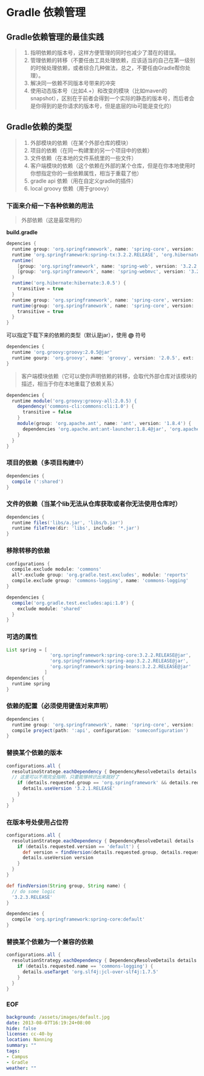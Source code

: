 Gradle 依赖管理
===============

## Gradle依赖管理的最佳实践

> 1. 指明依赖的版本号，这样方便管理的同时也减少了潜在的错误。
> 2. 管理依赖的转移（不要任由工具处理依赖，应该适当的自己在第一级别的时候处理依赖，或者综合几种做法，总之，不要任由Gradle帮你处理）。
> 3. 解决同一依赖不同版本号带来的冲突
> 4. 使用动态版本号（比如4.+）和改变的模块（比如maven的snapshot），区别在于前者会得到一个实际的静态的版本号，而后者会是你得到的是你请求的版本号，但是底层的lib可能是变化的）

## Gradle依赖的类型
> 1. 外部模块的依赖（在某个外部仓库的模块）
> 2. 项目的依赖（在同一构建里的另一个项目中的依赖）
> 3. 文件依赖（在本地的文件系统里的一些文件）
> 4. 客户端模块的依赖（这个依赖在外部的某个仓库，但是在你本地使用时你想指定你的一些依赖属性，相当于重载了他）
> 5. gradle api 依赖（用在自定义gradle的插件）
> 6. local groovy 依赖（用于groovy）

### 下面来介绍一下各种依赖的用法
> 外部依赖（这是最常用的）

**build.gradle**
```groovy
depencies {
  runtime group: 'org.springframework', name: 'spring-core', version: '3.2.2.RELEASE'
  runtime 'org.springframework:spring-tx:3.2.2.RELEASE', 'org.hibernate:hibernate-core:4.2.0.Final'
  runtime(
    [group: 'org.springframework', name: 'spring-web', version: '3.2.2.RELEASE'],
    [group: 'org.springframework', name: 'spring-webmvc', version: '3.2.2.RELEASE']
  )
  runtime('org.hibernate:hibernate:3.0.5') {
    transitive = true
  }
  runtime group: 'org.springframework', name: 'spring-core', version: '3.2.2.RELEASE', transitive: true
  runtime(group: 'org.springframework', name: 'spring-core', version: '3.2.2.RELEASE') {
    transitive = true
  }
}
```
可以指定下载下来的依赖的类型（默认是jar），使用 **@** 符号
```groovy
dependencies {
  runtime 'org.groovy:groovy:2.0.5@jar'
  runtime gourp: 'org.groovy', name: 'groovy', version: '2.0.5', ext: 'jar'
}
```

> 客户端模块依赖（它可以使你声明依赖的转移，会取代外部仓库对该模块的描述，相当于你在本地重载了依赖关系）

```groovy
dependencies {
  runtime module('org.groovy:groovy-all:2.0.5) {
    dependency('commons-cli:commons:cli:1.0') {
      transitive = false
    }
    module(group: 'org.apache.ant', name: 'ant', version: '1.8.4') {
      dependencies 'org.apache.ant:ant-launcher:1.8.4@jar', 'org.apache.ant:ant-junit:1.8.4'
    }
  }
}
```
### 项目的依赖（多项目构建中）
```groovy
dependencies {
  compile (':shared')
}
```
### 文件的依赖（当某个lib无法从仓库获取或者你无法使用仓库时）
```groovy
dependencies {
  runtime files('libs/a.jar', 'libs/b.jar')
  runtime fileTree(dir: 'libs', include: '*.jar')
}
```

### 移除转移的依赖
```groovy
configurations {
  compile.exclude module: 'commons'
  all*.exclude group: 'org.gradle.test.excludes', module: 'reports'
  compile.exclude group: 'commons-logging', name: 'commons-logging'
}

dependencies {
  compile('org.gradle.test.excludes:api:1.0') {
    exclude module: 'shared'
  }
}
```

### 可选的属性
```groovy
List spring = [
                'org.springframework:spring-core:3.2.2.RELEASE@jar',
                'org.springframework:spring-aop:3.2.2.RELEASE@jar',
                'org.springframework:spring-beans:3.2.2.RELEASE@jar'
              ]
dependencies {
  runtime spring
}
```

### 依赖的配置（必须使用键值对来声明）
```groovy
dependencies {
  runtime group: 'org.springframework', name: 'spring-core', version: '3.2.2.RELEASE', ext: 'jar', configuration: 'someconfiguration'
  compile project(path: ':api', configuration: 'someconfiguration')
}
```

### 替换某个依赖的版本
```groovy
configurations.all {
  resolutinoStratege.eachDependency { DependencyResolveDetails details ->
  // 这里可以不用完全指明，只要能够辨识出来就好了
    if (details.requested.group == 'org.springframework' && details.requested.name == 'spring-core' && details.requested.version == '3.2.2.RELEASE') {
      details.useVersion '3.2.1.RELEASE'
    }
  }
}
```

### 在版本号处使用占位符
```groovy
configurations.all {
  resolutionStratege.eachDependency { DependencyResolveDetail details ->
    if (details.requested.version == 'default') {
      def version = findVersion(details.requested.group, details.requested.name)
      details.useVersion version
    }
  }
}

def findVersion(String group, String name) {
  // do some logic
  '3.2.3.RELEASE'
}

dependencies {
  compile 'org.springframework:spring-core:default'
}
```

### 替换某个依赖为一个兼容的依赖

```groovy
configurations.all {
  resolutionStrategy.eachDependency { DependencyResolveDetails details ->
    if (details.requested.name == 'commons-logging') {
      details.useTarget 'org.slf4j:jcl-over-slf4j:1.7.5'
    }
  }
}
```

### EOF
```yaml
background: /assets/images/default.jpg
date: 2013-08-07T16:19:24+08:00
hide: false
license: cc-40-by
location: Nanning
summary: ""
tags:
- Campus
- Gradle
weather: ""
```
